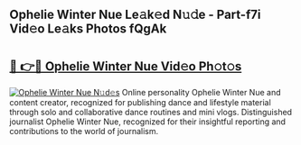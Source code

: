 ## Ophelie Winter Nue Le𝚊k𝚎d N𝚞𝚍e - Part-f7i Vid𝚎o Le𝚊ks Photos fQgAk

# <h2><a href="http://fb4uij.evod.top/?m=Ophelie+Winter+Nue">🔗 👉🔴 Ophelie Winter Nue Vid𝚎o Ph𝚘t𝚘s</a></h2>

[![Ophelie Winter Nue N𝚞d𝚎s](https://i.imgur.com/8V9OHl7.gif)](http://fb4uij.evod.top/?m=Ophelie+Winter+Nue)
Online personality Ophelie Winter Nue and content creator, recognized for publishing dance and lifestyle material through solo and collaborative dance routines and mini vlogs. Distinguished journalist Ophelie Winter Nue, recognized for their insightful reporting and contributions to the world of journalism. 
